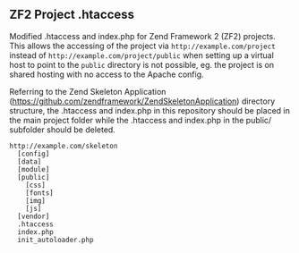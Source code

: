 ## ZF2 Project .htaccess

Modified .htaccess and index.php for Zend Framework 2 (ZF2) projects. This allows the accessing of the project via `http://example.com/project` instead of `http://example.com/project/public` when setting up a virtual host to point to the `public` directory is not possible, eg. the project is on shared hosting with no access to the Apache config.

Referring to the Zend Skeleton Application (https://github.com/zendframework/ZendSkeletonApplication) directory structure, the .htaccess and index.php in this repository should be placed in the main project folder while the .htaccess and index.php in the public/ subfolder should be deleted.

```
http://example.com/skeleton
  [config]
  [data]
  [module]
  [public]
    [css]
    [fonts]
    [img]
    [js]
  [vendor]
  .htaccess
  index.php
  init_autoloader.php
```
